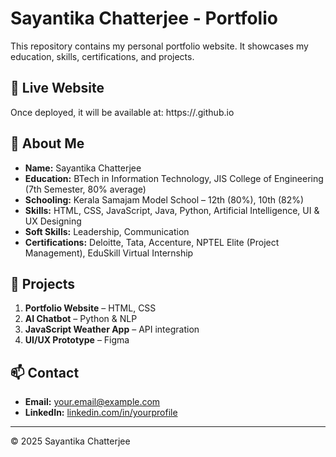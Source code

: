 # Sayantika Chatterjee - Portfolio

This repository contains my personal portfolio website. It showcases my education, skills, certifications, and projects.

## 🚀 Live Website
Once deployed, it will be available at:
https://<your-github-username>.github.io

## 📌 About Me
- **Name:** Sayantika Chatterjee
- **Education:** BTech in Information Technology, JIS College of Engineering (7th Semester, 80% average)
- **Schooling:** Kerala Samajam Model School – 12th (80%), 10th (82%)
- **Skills:** HTML, CSS, JavaScript, Java, Python, Artificial Intelligence, UI & UX Designing
- **Soft Skills:** Leadership, Communication
- **Certifications:** Deloitte, Tata, Accenture, NPTEL Elite (Project Management), EduSkill Virtual Internship

## 📂 Projects
1. **Portfolio Website** – HTML, CSS
2. **AI Chatbot** – Python & NLP
3. **JavaScript Weather App** – API integration
4. **UI/UX Prototype** – Figma

## 📫 Contact
- **Email:** your.email@example.com
- **LinkedIn:** [linkedin.com/in/yourprofile](https://linkedin.com/in/yourprofile)

---
© 2025 Sayantika Chatterjee
